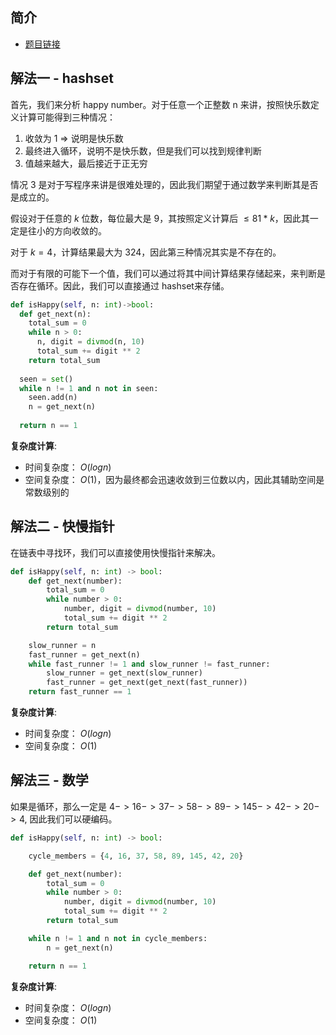 
## 简介
- [题目链接](https://leetcode-cn.com/problems/happy-number/)

## 解法一 - hashset
首先，我们来分析 happy number。对于任意一个正整数 n 来讲，按照快乐数定义计算可能得到三种情况：
1. 收敛为 1 => 说明是快乐数
2. 最终进入循环，说明不是快乐数，但是我们可以找到规律判断
3. 值越来越大，最后接近于正无穷

情况 3 是对于写程序来讲是很难处理的，因此我们期望于通过数学来判断其是否是成立的。

假设对于任意的 $k$ 位数，每位最大是 $9$，其按照定义计算后 $\leq 81*k$，因此其一定是往小的方向收敛的。

对于 $k = 4$，计算结果最大为 $324$，因此第三种情况其实是不存在的。

而对于有限的可能下一个值，我们可以通过将其中间计算结果存储起来，来判断是否存在循环。因此，我们可以直接通过 hashset来存储。

```python
def isHappy(self, n: int)->bool:
  def get_next(n):
    total_sum = 0
    while n > 0:
      n, digit = divmod(n, 10)
      total_sum += digit ** 2
    return total_sum
  
  seen = set()
  while n != 1 and n not in seen:
    seen.add(n)
    n = get_next(n)
  
  return n == 1

```

**复杂度计算**:
- 时间复杂度： $O(logn)$
- 空间复杂度： $O(1)$，因为最终都会迅速收敛到三位数以内，因此其辅助空间是常数级别的

## 解法二 - 快慢指针
在链表中寻找环，我们可以直接使用快慢指针来解决。

```python
def isHappy(self, n: int) -> bool:  
    def get_next(number):
        total_sum = 0
        while number > 0:
            number, digit = divmod(number, 10)
            total_sum += digit ** 2
        return total_sum

    slow_runner = n
    fast_runner = get_next(n)
    while fast_runner != 1 and slow_runner != fast_runner:
        slow_runner = get_next(slow_runner)
        fast_runner = get_next(get_next(fast_runner))
    return fast_runner == 1

```
**复杂度计算**:
- 时间复杂度： $O(logn)$
- 空间复杂度： $O(1)$

## 解法三 - 数学
如果是循环，那么一定是 $4->16->37->58->89->145->42->20->4$, 因此我们可以硬编码。


```python
def isHappy(self, n: int) -> bool:

    cycle_members = {4, 16, 37, 58, 89, 145, 42, 20}

    def get_next(number):
        total_sum = 0
        while number > 0:
            number, digit = divmod(number, 10)
            total_sum += digit ** 2
        return total_sum

    while n != 1 and n not in cycle_members:
        n = get_next(n)

    return n == 1

```
**复杂度计算**:
- 时间复杂度： $O(logn)$
- 空间复杂度： $O(1)$

